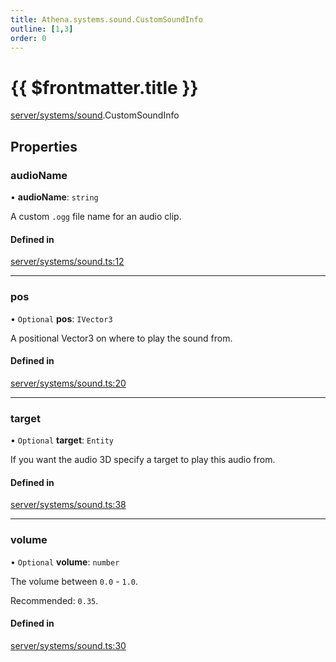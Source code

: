 ```yaml
---
title: Athena.systems.sound.CustomSoundInfo
outline: [1,3]
order: 0
---
```


# {{ $frontmatter.title }}


[server/systems/sound](../modules/server_systems_sound.md).CustomSoundInfo

## Properties

### audioName

• **audioName**: `string`

A custom `.ogg` file name for an audio clip.

#### Defined in

[server/systems/sound.ts:12](https://github.com/Stuyk/altv-athena/blob/2b4a7e1/src/core/server/systems/sound.ts#L12)

___

### pos

• `Optional` **pos**: `IVector3`

A positional Vector3 on where to play the sound from.

#### Defined in

[server/systems/sound.ts:20](https://github.com/Stuyk/altv-athena/blob/2b4a7e1/src/core/server/systems/sound.ts#L20)

___

### target

• `Optional` **target**: `Entity`

If you want the audio 3D specify a target to play this audio from.

#### Defined in

[server/systems/sound.ts:38](https://github.com/Stuyk/altv-athena/blob/2b4a7e1/src/core/server/systems/sound.ts#L38)

___

### volume

• `Optional` **volume**: `number`

The volume between `0.0` - `1.0`.

Recommended: `0.35`.

#### Defined in

[server/systems/sound.ts:30](https://github.com/Stuyk/altv-athena/blob/2b4a7e1/src/core/server/systems/sound.ts#L30)
